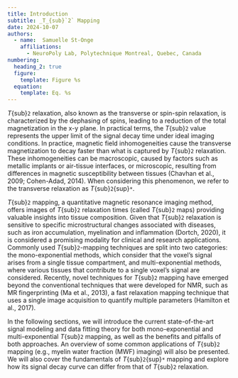 ```yaml
---
title: Introduction
subtitle: _T_{sub}`2` Mapping
date: 2024-10-07
authors:
  - name:  Samuelle St-Onge
    affiliations:
      - NeuroPoly Lab, Polytechnique Montreal, Quebec, Canada
numbering:
  heading_2: true
  figure:
    template: Figure %s
  equation:
    template: Eq. %s
---
```


_T_{sub}`2` relaxation, also known as the transverse or spin-spin relaxation, is characterized by the dephasing of spins, leading to a reduction of the total magnetization in the x-y plane. In practical terms, the _T_{sub}`2` value represents the upper limit of the signal decay time under ideal imaging conditions. In practice, magnetic field inhomogeneities cause the transverse magnetization to decay faster than what is captured by _T_{sub}`2` relaxation. These inhomogeneities can be macroscopic, caused by factors such as metallic implants or air-tissue interfaces, or microscopic, resulting from differences in magnetic susceptibility between tissues (Chavhan et al., 2009; Cohen-Adad, 2014). When considering this phenomenon, we refer to the transverse relaxation as _T_{sub}`2`{sup}`*`. 

_T_{sub}`2` mapping, a quantitative magnetic resonance imaging method, offers images of _T_{sub}`2` relaxation times (called _T_{sub}`2` maps) providing valuable insights into tissue composition. Given that _T_{sub}`2` relaxation is sensitive to specific microstructural changes associated with diseases, such as iron accumulation, myelination and inflammation (Dortch, 2020), it is considered a promising modality for clinical and research applications. Commonly used _T_{sub}`2`-mapping techniques are split into two categories: the mono-exponential methods, which consider that the voxel’s signal arises from a single tissue compartment, and multi-exponential methods, where various tissues that contribute to a single voxel’s signal are considered. Recently, novel techniques for _T_{sub}`2` mapping have emerged beyond the conventional techniques that were developed for NMR, such as MR fingerprinting (Ma et al., 2013), a fast relaxation mapping technique that uses a single image acquisition to quantify multiple parameters (Hamilton et al., 2017). 

In the following sections, we will introduce the current state-of-the-art signal modeling and data fitting theory for both mono-exponential and multi-exponential _T_{sub}`2` mapping, as well as the benefits and pitfalls of both approaches. An overview of some common applications of _T_{sub}`2` mapping (e.g., myelin water fraction (MWF) imaging) will also be presented. We will also cover the fundamentals of _T_{sub}`2`{sup}`*` mapping and explore how its signal decay curve can differ from that of _T_{sub}`2` relaxation. 

